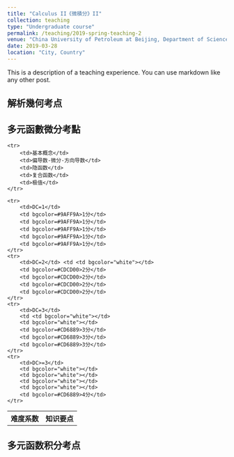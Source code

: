 ```yaml
---
title: "Calculus II《微積分》II"
collection: teaching
type: "Undergraduate course"
permalink: /teaching/2019-spring-teaching-2
venue: "China University of Petroleum at Beijing, Department of Science"
date: 2019-03-28
location: "City, Country"
---
```


This is a description of a teaching experience. You can use markdown like any other post.

解析幾何考点
------

多元函數微分考點
------

<table>
    <tr>
        <th rowspan="2">难度系数</th> 
        <th colspan="5">知识要点</th>
    </tr>

    <tr>
        <td>基本概念</td> 
        <td>偏导数-微分-方向导数</td>
        <td>隐函数</td> 
        <td>复合函数</td> 
        <td>极值</td>
    </tr>

    <tr>
        <td>DC=1</td>
        <td bgcolor=#9AFF9A>1分</td>
        <td bgcolor=#9AFF9A>1分</td>
        <td bgcolor=#9AFF9A>1分</td>
        <td bgcolor=#9AFF9A>1分</td>
        <td bgcolor=#9AFF9A>1分</td>
    </tr>
    <tr>
        <td>DC=2</td> <td <td bgcolor="white"></td>
        <td bgcolor=#CDCD00>2分</td>
        <td bgcolor=#CDCD00>2分</td>
        <td bgcolor=#CDCD00>2分</td>
        <td bgcolor=#CDCD00>2分</td>
    </tr>
    <tr>
        <td>DC=3</td>
        <td <td bgcolor="white"></td>
        <td bgcolor="white"></td>
        <td bgcolor=#CD6889>3分</td>
        <td bgcolor=#CD6889>3分</td>
        <td bgcolor=#CD6889>3分</td>
    </tr>
    <tr>
        <td>DC>=3</td>
        <td bgcolor="white"></td>
        <td bgcolor="white"></td>
        <td bgcolor="white"></td>
        <td bgcolor="white"></td>
        <td bgcolor=#CD6889>4分</td>
    </tr>
</table>


多元函数积分考点
------
